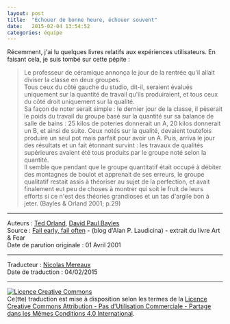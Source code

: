 ```yaml
---
layout: post
title:  "Échouer de bonne heure, échouer souvent"
date:   2015-02-04 13:54:52
categories: équipe
---
```


Récemment, j'ai lu quelques livres relatifs aux expériences utilisateurs. En faisant cela, je suis tombé sur cette pépite :

> Le professeur de céramique annonça le jour de la rentrée qu'il allait diviser la classe en deux groupes.  
> Tous ceux du côté gauche du studio, dit-il, seraient évalués uniquement sur la quantité de travail qu'ils produiraient, et tous ceux du côté droit uniquement sur la qualité.  
> Sa façon de noter serait simple : le dernier jour de la classe, il pèserait le poids du travail du groupe basé sur la quantité sur sa balance de salle de bains : 25 kilos de poteries donnerait un A, 20 kilos donnerait un B, et ainsi de suite. Ceux notés sur la qualité, devaient toutefois produire un seul pot mais parfait pour avoir un A. Puis, arriva le jour des résultats et un fait étonnant survint : les travaux de qualités supérieures avaient été tous produits par le groupe noté selon la quantité.  
> Il semble que pendant que le groupe quantitatif était occupé à débiter des montagnes de boulot et apprenait de ses erreurs, le groupe qualitatif restait assis à théoriser au sujet de la perfection, et avait finalement eut peu de choses à montrer qui soit le fruit de leurs efforts  si ce n'est des théories grandioses et un tas d'argile bon à jeter. (Bayles & Orland 2001; p.29)

---
Auteurs : [Ted Orland](http://www.tedorland.com/artandfear/), [David Paul Bayles](http://www.davidpaulbayles.com/about-david-paul-bayles/)  
Source : [Fail early, fail often](http://alanp.ca/blog/2011/06/01/fail-early-fail-often/)  - (blog d'Alan P. Laudicina) - extrait du livre Art & Fear  
Date de parution originale : 01 Avril 2001   

---
Traducteur : [Nicolas Mereaux](http://www.les-traducteurs-agiles.org/traducteurs.html)  
Date de traduction : 04/02/2015  

---

<a rel="license" href="http://creativecommons.org/licenses/by-nc-sa/4.0/"><img alt="Licence Creative Commons" style="border-width:0" src="http://i.creativecommons.org/l/by-nc-sa/4.0/88x31.png" /></a><br />Ce(tte) traduction est mise à disposition selon les termes de la <a rel="license" href="http://creativecommons.org/licenses/by-nc-sa/4.0/">Licence Creative Commons Attribution - Pas d'Utilisation Commerciale - Partage dans les Mêmes Conditions 4.0 International</a>.

